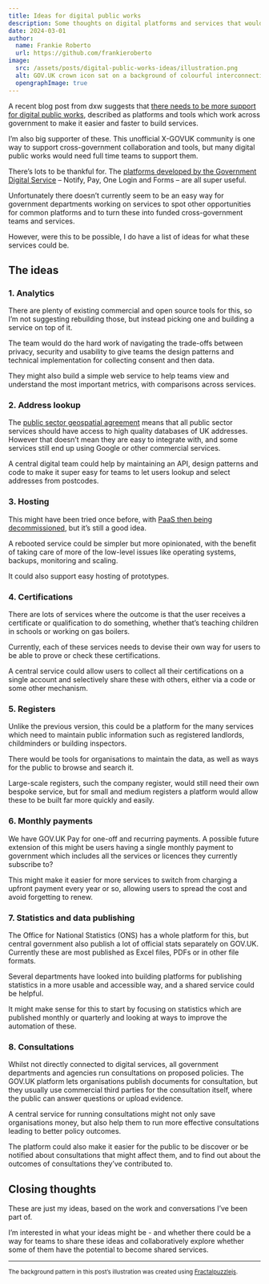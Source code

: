 ```yaml
---
title: Ideas for digital public works
description: Some thoughts on digital platforms and services that would be helpful for cross-government teams.
date: 2024-03-01
author:
  name: Frankie Roberto
  url: https://github.com/frankieroberto
image:
  src: /assets/posts/digital-public-works-ideas/illustration.png
  alt: GOV.UK crown icon sat on a background of colourful interconnecting shapes.
  opengraphImage: true
---
```


A recent blog post from dxw suggests that [there needs to be more support for digital public works](https://www.dxw.com/2024/01/there-needs-to-be-more-support-for-digital-public-works/), described as platforms and tools which work across government to make it easier and faster to build services.

I’m also big supporter of these. This unofficial X-GOVUK community is one way to support cross-government collaboration and tools, but many digital public works would need full time teams to support them.

There’s lots to be thankful for. The [platforms developed by the Government Digital Service](https://www.gov.uk/service-toolkit#platforms-and-tools) – Notify, Pay, One Login and Forms – are all super useful.

Unfortunately there doesn’t currently seem to be an easy way for government departments working on services to spot other opportunities for common platforms and to turn these into funded cross-government teams and services.

However, were this to be possible, I do have a list of ideas for what these services could be.

## The ideas

### 1. Analytics

There are plenty of existing commercial and open source tools for this, so I’m not suggesting rebuilding those, but instead picking one and building a service on top of it.

The team would do the hard work of navigating the trade-offs between privacy, security and usability to give teams the design patterns and technical implementation for collecting consent and then data.

They might also build a simple web service to help teams view and understand the most important metrics, with comparisons across services.

### 2. Address lookup

The [public sector geospatial agreement](https://www.ordnancesurvey.co.uk/customers/public-sector/public-sector-geospatial-agreement) means that all public sector services should have access to high quality databases of UK addresses. However that doesn’t mean they are easy to integrate with, and some services still end up using Google or other commercial services.

A central digital team could help by maintaining an API, design patterns and code to make it super easy for teams to let users lookup and select addresses from postcodes.

### 3. Hosting

This might have been tried once before, with [PaaS then being decommissioned](https://gds.blog.gov.uk/2022/07/12/why-weve-decided-to-decommission-gov-uk-paas-platform-as-a-service/), but it’s still a good idea.

A rebooted service could be simpler but more opinionated, with the benefit of taking care of more of the low-level issues like operating systems, backups, monitoring and scaling.

It could also support easy hosting of prototypes.

### 4. Certifications

There are lots of services where the outcome is that the user receives a certificate or qualification to do something, whether that’s teaching children in schools or working on gas boilers.

Currently, each of these services needs to devise their own way for users to be able to prove or check these certifications.

A central service could allow users to collect all their certifications on a single account and selectively share these with others, either via a code or some other mechanism.

### 5. Registers

Unlike the previous version, this could be a platform for the many services which need to maintain public information such as registered landlords, childminders or building inspectors.

There would be tools for organisations to maintain the data, as well as ways for the public to browse and search it.

Large-scale registers, such the company register, would still need their own bespoke service, but for small and medium registers a platform would allow these to be built far more quickly and easily.

### 6. Monthly payments

We have GOV.UK Pay for one-off and recurring payments. A possible future extension of this might be users having a single monthly payment to government which includes all the services or licences they currently subscribe to?

This might make it easier for more services to switch from charging a upfront payment every year or so, allowing users to spread the cost and avoid forgetting to renew.

### 7. Statistics and data publishing

The Office for National Statistics (ONS) has a whole platform for this, but central government also publish a lot of official stats separately on GOV.UK. Currently these are most published as Excel files, PDFs or in other file formats.

Several departments have looked into building platforms for publishing statistics in a more usable and accessible way, and a shared service could be helpful.

It might make sense for this to start by focusing on statistics which are published monthly or quarterly and looking at ways to improve the automation of these.

### 8. Consultations

Whilst not directly connected to digital services, all government departments and agencies run consultations on proposed policies. The GOV.UK platform lets organisations publish documents for consultation, but they usually use commercial third parties for the consultation itself, where the public can answer questions or upload evidence.

A central service for running consultations might not only save organisations money, but also help them to run more effective consultations leading to better policy outcomes.

The platform could also make it easier for the public to be discover or be notified about consultations that might affect them, and to find out about the outcomes of consultations they’ve contributed to.

## Closing thoughts

These are just my ideas, based on the work and conversations I’ve been part of.

I’m interested in what your ideas might be - and whether there could be a way for teams to share these ideas and collaboratively explore whether some of them have the potential to become shared services.

---

<small>The background pattern in this post’s illustration was created using [Fractalpuzzlejs](https://github.com/proceduraljigsaw/Fractalpuzzlejs).</small>
